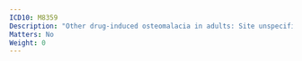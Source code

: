 ```yaml
---
ICD10: M8359
Description: "Other drug-induced osteomalacia in adults: Site unspecified"
Matters: No
Weight: 0
---
```


